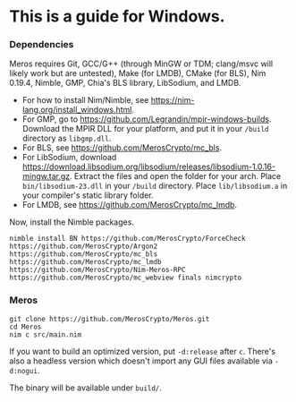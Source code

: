 # This is a guide for Windows.

### Dependencies

Meros requires Git, GCC/G++ (through MinGW or TDM; clang/msvc will likely work but are untested), Make (for LMDB), CMake (for BLS), Nim 0.19.4, Nimble, GMP, Chia's BLS library, LibSodium, and LMDB.

- For how to install Nim/Nimble, see https://nim-lang.org/install_windows.html.
- For GMP, go to https://github.com/Legrandin/mpir-windows-builds. Download the MPIR DLL for your platform, and put it in your `/build` directory as `libgmp.dll`.
- For BLS, see https://github.com/MerosCrypto/mc_bls.
- For LibSodium, download https://download.libsodium.org/libsodium/releases/libsodium-1.0.16-mingw.tar.gz. Extract the files and open the folder for your arch. Place `bin/libsodium-23.dll` in your `/build` directory. Place `lib/libsodium.a` in your compiler's static library folder.
- For LMDB, see https://github.com/MerosCrypto/mc_lmdb.

Now, install the Nimble packages.

```
nimble install BN https://github.com/MerosCrypto/ForceCheck https://github.com/MerosCrypto/Argon2 https://github.com/MerosCrypto/mc_bls https://github.com/MerosCrypto/mc_lmdb https://github.com/MerosCrypto/Nim-Meros-RPC https://github.com/MerosCrypto/mc_webview finals nimcrypto
```

### Meros

```
git clone https://github.com/MerosCrypto/Meros.git
cd Meros
nim c src/main.nim
```

If you want to build an optimized version, put `-d:release` after `c`. There's also a headless version which doesn't import any GUI files available via `-d:nogui`.

The binary will be available under `build/`.

